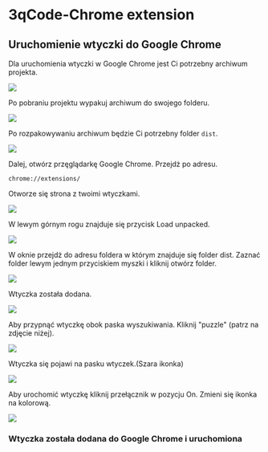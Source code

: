 # 3qCode-Chrome extension

## Uruchomienie wtyczki do Google Chrome

Dla uruchomienia wtyczki w Google Chrome jest Ci potrzebny archiwum projekta.

<img src="./InstructionImages/image1.jpg"/>

Po pobraniu projektu wypakuj archiwum do swojego folderu.

<img src="./InstructionImages/image2.jpg"/>

Po rozpakowywaniu archiwum będzie Ci potrzebny folder `dist`.

<img src="./InstructionImages/image3.jpg"/>

Dalej, otwórz przęglądarkę Google Chrome. Przejdż po adresu.

```
chrome://extensions/
```

Otworze się strona z twoimi wtyczkami.

<img src="./InstructionImages/image4.jpg"/>

W lewym górnym rogu znajduje się przycisk Load unpacked.

<img src="./InstructionImages/image5.jpg"/>

W oknie przejdż do adresu foldera w którym znajduje się folder dist. Zaznać
folder lewym jednym przyciskiem myszki i kliknij otwórz folder.

<img src="./InstructionImages/image6.jpg"/>

Wtyczka została dodana.

<img src="./InstructionImages/image7.jpg"/>

Aby przypnąć wtyczkę obok paska wyszukiwania. Kliknij "puzzle" (patrz na zdjęcie
niżej).

<img src="./InstructionImages/image8.jpg"/>

Wtyczka się pojawi na pasku wtyczek.(Szara ikonka)

<img src="./InstructionImages/image9.jpg"/>

Aby urochomić wtyczkę kliknij przełącznik w pozycju On. Zmieni się ikonka na
kolorową.

<img src="./InstructionImages/image10.jpg"/>

### Wtyczka została dodana do Google Chrome i uruchomiona
